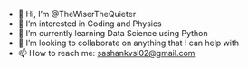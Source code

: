 - 👋 Hi, I’m @TheWiserTheQuieter
- 👀 I’m interested in Coding and Physics
- 🌱 I’m currently learning Data Science using Python
- 💞️ I’m looking to collaborate on anything that I can help with
- 📫 How to reach me: sashankvsl02@gmail.com

<!---
TheWiserTheQuieter/TheWiserTheQuieter is a ✨ special ✨ repository because its `README.md` (this file) appears on your GitHub profile.
You can click the Preview link to take a look at your changes.
--->
